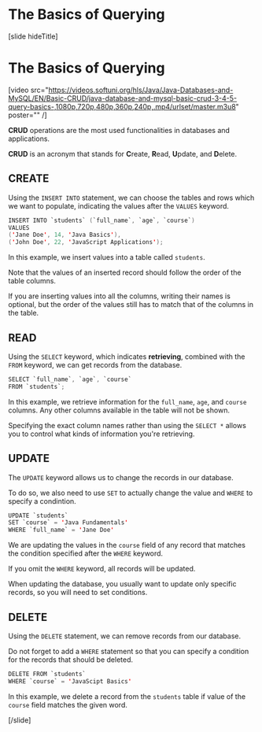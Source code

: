 # The Basics of Querying

[slide hideTitle]

# The Basics of Querying

[video src="https://videos.softuni.org/hls/Java/Java-Databases-and-MySQL/EN/Basic-CRUD/java-database-and-mysql-basic-crud-3-4-5-query-basics-,1080p,720p,480p,360p,240p,.mp4/urlset/master.m3u8" poster="" /]

**CRUD** operations are the most used functionalities in databases and applications.

**CRUD** is an acronym that stands for **C**reate, **R**ead, **U**pdate, and **D**elete.

## CREATE

Using the `INSERT INTO` statement, we can choose the tables and rows which we want to populate, indicating the values after the `VALUES` keyword.

``` java
INSERT INTO `students` (`full_name`, `age`, `course`)     
VALUES 
('Jane Doe', 14, 'Java Basics'), 
('John Doe', 22, 'JavaScript Applications');
```

In this example, we insert values into a table called `students`.

Note that the values of an inserted record should follow the order of the table columns.

If you are inserting values into all the columns, writing their names is optional, but the order of the values still has to match that of the columns in the table.

## READ

Using the `SELECT` keyword, which indicates **retrieving**, combined with the `FROM` keyword, we can get records from the database. 

``` java
SELECT `full_name`, `age`, `course`
FROM `students`;
```

In this example, we retrieve information for the `full_name`, `age`, and `course` columns. Any other columns available in the table will not be shown.

Specifying the exact column names rather than using the `SELECT *` allows you to control what kinds of information you're retrieving.

## UPDATE

The `UPDATE` keyword allows us to change the records in our database.

To do so, we also need to use `SET` to actually change the value and `WHERE` to specify a condintion.

``` java
UPDATE `students`                    
SET `course` = 'Java Fundamentals'   
WHERE `full_name` = 'Jane Doe'       
```

We are updating the values in the `course` field of any record that matches the condition specified after the `WHERE` keyword.

If you omit the `WHERE` keyword, all records will be updated.

When updating the database, you usually want to update only specific records, so you will need to set conditions.

## DELETE

Using the `DELETE` statement, we can remove records from our database.

Do not forget to add a `WHERE` statement so that you can specify a condition for the records that should be deleted.

``` java
DELETE FROM `students`               
WHERE `course` = 'JavaScipt Basics'   
```

In this example, we delete a record from the `students` table if value of the `course` field matches the given word.

[/slide]
